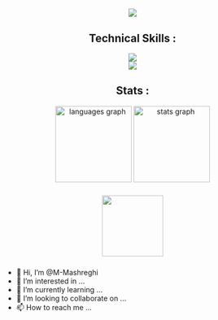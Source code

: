 <h1 align="center">
    <img src="https://readme-typing-svg.herokuapp.com/?font=Righteous&size=35&center=true&vCenter=true&width=500&height=70&duration=4000&lines=Hi+There+!+👋;+I'm+M.Mashreghi+!;" />
</h1>

###

<h2 align="center">Technical Skills :</h2>

<div align="center">
    <img src="https://skillicons.dev/icons?i=pytorch,python,cpp,c,matlab,html"/><br>
    <img src="https://skillicons.dev/icons?i=git,github,linux,arduino"/><br>
</div>

###

<h2 align="center">Stats :</h2>

<div align="center">
  <img src="https://github-readme-stats.vercel.app/api/top-langs?username=M-Mashreghi&locale=en&hide_title=false&layout=compact&card_width=320&langs_count=5&theme=transparent&hide_border=false&order=2&custom_title=Languages" height="150" alt="languages graph"/>
  <img src="https://github-readme-stats.vercel.app/api?username=M-Mashreghi&hide_title=false&hide=contribs,issues&hide_rank=false&show_icons=true&include_all_commits=true&count_private=true&disable_animations=false&theme=transparent&locale=en&hide_border=false&order=1&custom_title=Stats" height="150" alt="stats graph"/>
</div>

###

<div align="center">
    
</div>

<div align="center">
  <img height="120" src="https://user-images.githubusercontent.com/123120185/257965076-a45fbf30-104f-4dea-b41f-4babd28f92d2.svg"  />
</div>

###







- 👋 Hi, I’m @M-Mashreghi
- 👀 I’m interested in ...
- 🌱 I’m currently learning ...
- 💞️ I’m looking to collaborate on ...
- 📫 How to reach me ...

<!---
M-Mashreghi/M-Mashreghi is a ✨ special ✨ repository because its `README.md` (this file) appears on your GitHub profile.
You can click the Preview link to take a look at your changes.
--->
